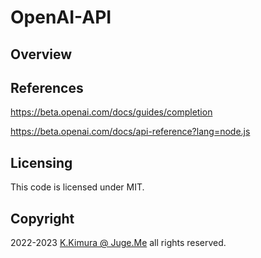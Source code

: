 # OpenAI-API


## Overview


## References

https://beta.openai.com/docs/guides/completion

https://beta.openai.com/docs/api-reference?lang=node.js


## Licensing

This code is licensed under MIT.


## Copyright

2022-2023 [K.Kimura @ Juge.Me](https://github.com/dotnsf) all rights reserved.
